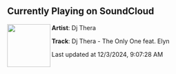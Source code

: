 ## Currently Playing on SoundCloud

[<img align="left" width="100" src="https://i1.sndcdn.com/artworks-QRmMl0mmiWSfuUYY-nEqBUw-t500x500.jpg">](https://soundcloud.com/djthera/dj-thera-the-only-one-feat-elyn)

**Artist**: Dj Thera 

**Track**: Dj Thera - The Only One feat. Elyn

Last updated at 12/3/2024, 9:07:28 AM
